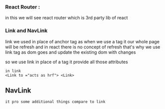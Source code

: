 ### React Router :
   in this we will see react router which is 3rd party lib of react 
   




### Link and NavLink 
  link we used in place of anchor tag as when we use a  tag it our whole 
   page will be refresh 
   and in react there is no concept of refresh that's why we use link tag
   as dom goes and update the existing dom with changes

  so we use link in place of a tag it provide all those attributes

    in link 
    <Link to ="acts as hrf"> <Link>

## NavLink 
    it pro some additional things compare to link 